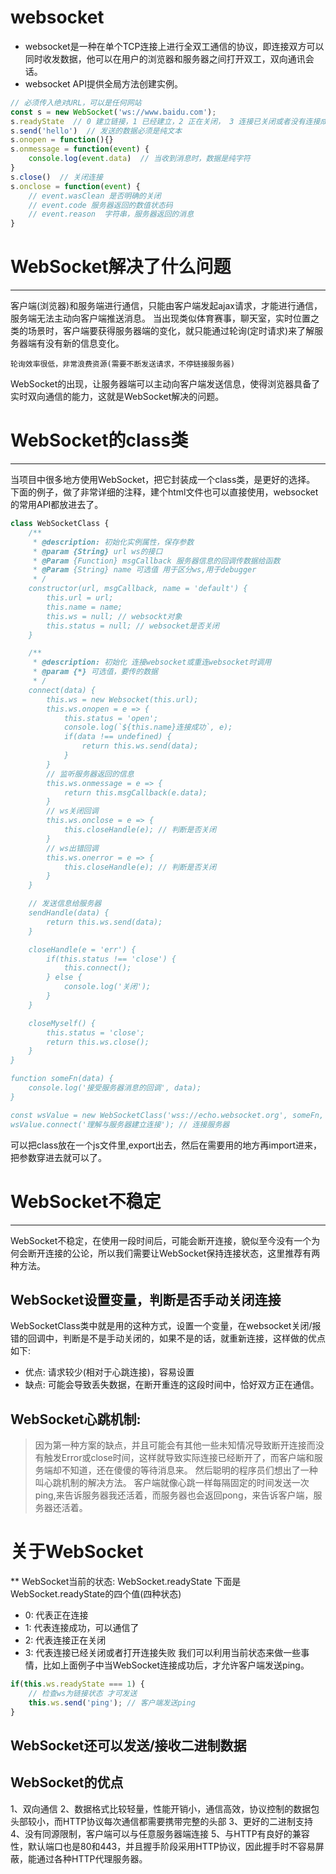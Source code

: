 # websocket
* websocket是一种在单个TCP连接上进行全双工通信的协议，即连接双方可以同时收发数据，他可以在用户的浏览器和服务器之间打开双工，双向通讯会话。
* websocket API提供全局方法创建实例。

```js
// 必须传入绝对URL，可以是任何网站
const s = new WebSocket('ws://www.baidu.com');
s.readyState  // 0 建立链接，1 已经建立，2 正在关闭， 3 连接已关闭或者没有连接成功
s.send('hello')  // 发送的数据必须是纯文本
s.onopen = function(){}
s.onmessage = function(event) {
    console.log(event.data)  // 当收到消息时，数据是纯字符
}
s.close()  // 关闭连接
s.onclose = function(event) {
    // event.wasClean 是否明确的关闭
    // event.code 服务器返回的数值状态码
    // event.reason  字符串，服务器返回的消息
}
```

# WebSocket解决了什么问题
***
客户端(浏览器)和服务端进行通信，只能由客户端发起ajax请求，才能进行通信，服务端无法主动向客户端推送消息。
当出现类似体育赛事，聊天室，实时位置之类的场景时，客户端要获得服务器端的变化，就只能通过轮询(定时请求)来了解服务器端有没有新的信息变化。

`轮询效率很低，非常浪费资源(需要不断发送请求，不停链接服务器)`

WebSocket的出现，让服务器端可以主动向客户端发送信息，使得浏览器具备了实时双向通信的能力，这就是WebSocket解决的问题。

# WebSocket的class类
***
当项目中很多地方使用WebSocket，把它封装成一个class类，是更好的选择。
下面的例子，做了非常详细的注释，建个html文件也可以直接使用，websocket的常用API都放进去了。

```js
class WebSocketClass {
    /**
     * @description: 初始化实例属性，保存参数
     * @param {String} url ws的接口
     * @Param {Function} msgCallback 服务器信息的回调传数据给函数
     * @Param {String} name 可选值 用于区分ws,用于debugger
     * /
    constructor(url, msgCallback, name = 'default') {
        this.url = url;
        this.name = name;
        this.ws = null; // websockt对象
        this.status = null; // websocket是否关闭
    }

    /**
     * @description: 初始化 连接websocket或重连websocket时调用
     * @param {*} 可选值，要传的数据
     * /
    connect(data) {
        this.ws = new Websocket(this.url);
        this.ws.onopen = e => {
            this.status = 'open';
            console.log(`${this.name}连接成功`, e);
            if(data !== undefined) {
                return this.ws.send(data);
            }
        }
        // 监听服务器返回的信息
        this.ws.onmessage = e => {
            return this.msgCallback(e.data);
        }
        // ws关闭回调
        this.ws.onclose = e => {
            this.closeHandle(e); // 判断是否关闭
        }
        // ws出错回调
        this.ws.onerror = e => {
            this.closeHandle(e); // 判断是否关闭
        }
    }

    // 发送信息给服务器
    sendHandle(data) {
        return this.ws.send(data);
    }

    closeHandle(e = 'err') {
        if(this.status !== 'close') {
            this.connect();
        } else {
            console.log('关闭');
        }
    }

    closeMyself() {
        this.status = 'close';
        return this.ws.close();
    }
}

function someFn(data) {
    console.log('接受服务器消息的回调', data);
}

const wsValue = new WebSocketClass('wss://echo.websocket.org', someFn, 'wsName');
wsValue.connect('理解与服务器建立连接'); // 连接服务器
```

可以把class放在一个js文件里,export出去，然后在需要用的地方再import进来，把参数穿进去就可以了。

# WebSocket不稳定
***
WebSocket不稳定，在使用一段时间后，可能会断开连接，貌似至今没有一个为何会断开连接的公论，所以我们需要让WebSocket保持连接状态，这里推荐有两种方法。

## WebSocket设置变量，判断是否手动关闭连接
WebSocketClass类中就是用的这种方式，设置一个变量，在websocket关闭/报错的回调中，判断是不是手动关闭的，如果不是的话，就重新连接，这样做的优点如下:
* 优点: 请求较少(相对于心跳连接)，容易设置
* 缺点: 可能会导致丢失数据，在断开重连的这段时间中，恰好双方正在通信。

## WebSocket心跳机制:
> 因为第一种方案的缺点，并且可能会有其他一些未知情况导致断开连接而没有触发Error或close时间，这样就导致实际连接已经断开了，而客户端和服务端却不知道，还在傻傻的等待消息来。
然后聪明的程序员们想出了一种叫心跳机制的解决方法。
客户端就像心跳一样每隔固定的时间发送一次ping,来告诉服务器我还活着，而服务器也会返回pong，来告诉客户端，服务器还活着。

# 关于WebSocket
**
WebSocket当前的状态: WebSocket.readyState
下面是WebSocket.readyState的四个值(四种状态)
* 0: 代表正在连接
* 1: 代表连接成功，可以通信了
* 2: 代表连接正在关闭
* 3: 代表连接已经关闭或者打开连接失败
我们可以利用当前状态来做一些事情，比如上面例子中当WebSocket连接成功后，才允许客户端发送ping。

```js
if(this.ws.readyState === 1) {
    // 检查ws为链接状态 才可发送
    this.ws.send('ping'); // 客户端发送ping
}
```

## WebSocket还可以发送/接收二进制数据

## WebSocket的优点
1、双向通信
2、数据格式比较轻量，性能开销小，通信高效，协议控制的数据包头部较小，而HTTP协议每次通信都需要携带完整的头部
3、更好的二进制支持
4、没有同源限制，客户端可以与任意服务器端连接
5、与HTTP有良好的兼容性，默认端口也是80和443，并且握手阶段采用HTTP协议，因此握手时不容易屏蔽，能通过各种HTTP代理服务器。